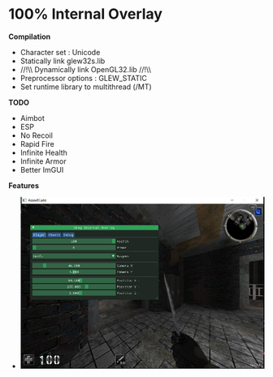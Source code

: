 # 100% Internal Overlay

<b>Compilation</b>
<ul>
  <li>Character set : Unicode</li>
  <li>Statically link glew32s.lib</li>
  <li>//!\\ Dynamically link OpenGL32.lib //!\\ </li>
  <li>Preprocessor options : GLEW_STATIC </li>
  <li>Set runtime library to multithread (/MT)</li>
</ul>

<b>TODO</b>
<ul>
  <li> Aimbot </li>
  <li> ESP </li>
  <li> No Recoil </li>
  <li> Rapid Fire </li>
  <li> Infinite Health </li>
  <li> Infinite Armor </li>
  <li> Better ImGUI </li>
</ul>


<b>Features</b>
<ul>
  <li><img src="Preview/prev2.png"/></li>
</ul>
